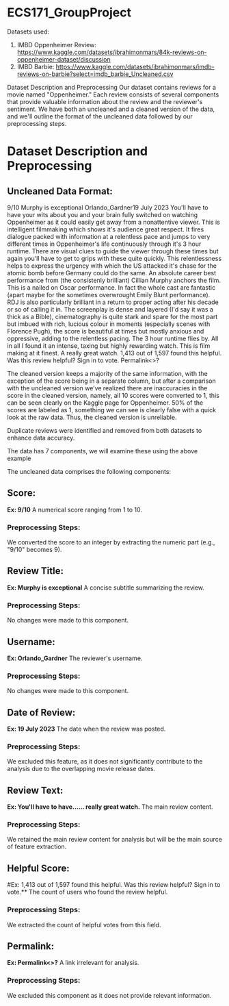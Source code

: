 # ECS171_GroupProject

Datasets used:

1. IMBD Oppenheimer Review: https://www.kaggle.com/datasets/ibrahimonmars/84k-reviews-on-oppenheimer-dataset/discussion
2. IMBD Barbie: https://www.kaggle.com/datasets/ibrahimonmars/imdb-reviews-on-barbie?select=imdb_barbie_Uncleaned.csv

Dataset Description and Preprocessing
Our dataset contains reviews for a movie named "Oppenheimer." Each review consists of several components that provide valuable information about the review and the reviewer's sentiment. We have both an uncleaned and a cleaned version of the data, and we'll outline the format of the uncleaned data followed by our preprocessing steps.

# Dataset Description and Preprocessing

## Uncleaned Data Format:

9/10
Murphy is exceptional
Orlando_Gardner19 July 2023
You'll have to have your wits about you and your brain fully switched on watching Oppenheimer as it could easily get away from a nonattentive viewer. This is intelligent filmmaking which shows it's audience great respect. It fires dialogue packed with information at a relentless pace and jumps to very different times in Oppenheimer's life continuously through it's 3 hour runtime. There are visual clues to guide the viewer through these times but again you'll have to get to grips with these quite quickly. This relentlessness helps to express the urgency with which the US attacked it's chase for the atomic bomb before Germany could do the same. An absolute career best performance from (the consistenly brilliant) Cillian Murphy anchors the film. This is a nailed on Oscar performance. In fact the whole cast are fantastic (apart maybe for the sometimes overwrought Emily Blunt performance). RDJ is also particularly brilliant in a return to proper acting after his decade or so of calling it in. The screenplay is dense and layered (I'd say it was a thick as a Bible), cinematography is quite stark and spare for the most part but imbued with rich, lucious colour in moments (especially scenes with Florence Pugh), the score is beautiful at times but mostly anxious and oppressive, adding to the relentless pacing. The 3 hour runtime flies by. All in all I found it an intense, taxing but highly rewarding watch. This is film making at it finest. A really great watch.
1,413 out of 1,597 found this helpful. Was this review helpful? Sign in to vote.
Permalink<>?

The cleaned version keeps a majority of the same information, with the exception of the score being in a separate column, but after a comparison with the uncleaned version we’ve realized there are inaccuracies in the score in the cleaned version, namely, all 10 scores were converted to 1, this can be seen clearly on the Kaggle page for Oppenheimer. 50% of the scores are labeled as 1, something we can see is clearly false with a quick look at the raw data. Thus, the cleaned version is unreliable.

Duplicate reviews were identified and removed from both datasets to enhance data accuracy.

The data has 7 components, we will examine these using the above example


The uncleaned data comprises the following components:

## Score: 
**Ex: 9/10** 
A numerical score ranging from 1 to 10.
### Preprocessing Steps:
We converted the score to an integer by extracting the numeric part (e.g., "9/10" becomes 9).

## Review Title: 
**Ex: Murphy is exceptional** 
A concise subtitle summarizing the review.
### Preprocessing Steps:
No changes were made to this component. 

## Username:
 **Ex: Orlando_Gardner** 
The reviewer's username.
### Preprocessing Steps:
No changes were made to this component.
 
## Date of Review: 
**Ex: 19 July 2023** 
The date when the review was posted.
### Preprocessing Steps:
We excluded this feature, as it does not significantly contribute to the analysis due to the overlapping movie release dates.
 
## Review Text:
 **Ex: You'll have to have…… really great watch.** 
The main review content.
### Preprocessing Steps:
We retained the main review content for analysis but will be the main source of feature extraction.

## Helpful Score:
#Ex: 1,413 out of 1,597 found this helpful. Was this review helpful? Sign in to vote.** 
The count of users who found the review helpful. 
### Preprocessing Steps:
We extracted the count of helpful votes from this field.

## Permalink:  
**Ex: Permalink<>?** 
A link irrelevant for analysis.
### Preprocessing Steps:
We excluded this component as it does not provide relevant information.




